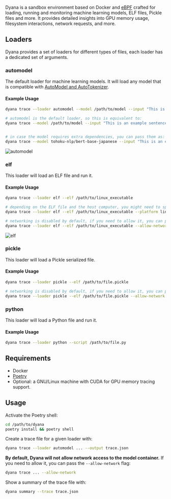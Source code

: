Dyana is a sandbox environment based on Docker and [eBPF](https://github.com/aquasecurity/tracee) crafted for loading, running and monitoring machine learning models, ELF files, Pickle files and more. It provides detailed insights into GPU memory usage, filesystem interactions, network requests, and more.

## Loaders

Dyana provides a set of loaders for different types of files, each loader has a dedicated set of arguments.

### automodel

The default loader for machine learning models. It will load any model that is compatible with [AutoModel and AutoTokenizer](https://huggingface.co/transformers/v3.0.2/model_doc/auto.html).

#### Example Usage

```bash
dyana trace --loader automodel --model /path/to/model --input "This is an example sentence."

# automodel is the default loader, so this is equivalent to:
dyana trace --model /path/to/model --input "This is an example sentence."


# in case the model requires extra dependencies, you can pass them as:
dyana trace --model tohoku-nlp/bert-base-japanese --input "This is an example sentence." --extra-requirements "protobuf fugashi ipadic"
```

<img alt="automodel" src="https://github.com/dreadnode/dyana/blob/main/examples/llama-3.2-1b-linux.png?raw=true"/>

### elf

This loader will load an ELF file and run it.

#### Example Usage

```bash
dyana trace --loader elf --elf /path/to/linux_executable

# depending on the ELF file and the host computer, you might need to specify a different platform:
dyana trace --loader elf --elf /path/to/linux_executable --platform linux/amd64

# networking is disabled by default, if you need to allow it, you can pass the --allow-network flag:
dyana trace --loader elf --elf /path/to/linux_executable --allow-network
```

<img alt="elf" src="https://github.com/dreadnode/dyana/blob/main/examples/mirai.png?raw=true"/>

### pickle

This loader will load a Pickle serialized file.

#### Example Usage

```bash
dyana trace --loader pickle --elf /path/to/file.pickle

# networking is disabled by default, if you need to allow it, you can pass the --allow-network flag:
dyana trace --loader pickle --elf /path/to/file.pickle --allow-network
```

### python

This loader will load a Python file and run it.

#### Example Usage

```bash
dyana trace --loader python --script /path/to/file.py
```

## Requirements

* Docker
* [Poetry](https://python-poetry.org/)
* Optional: a GNU/Linux machine with CUDA for GPU memory tracing support.

## Usage

Activate the Poetry shell:

```bash
cd /path/to/dyana
poetry install && poetry shell
```

Create a trace file for a given loader with:

```bash
dyana trace --loader automodel ... --output trace.json
```

**By default, Dyana will not allow network access to the model container.** If you need to allow it, you can pass the `--allow-network` flag:

```bash
dyana trace ... --allow-network
```

Show a summary of the trace file with:

```bash
dyana summary --trace trace.json
```